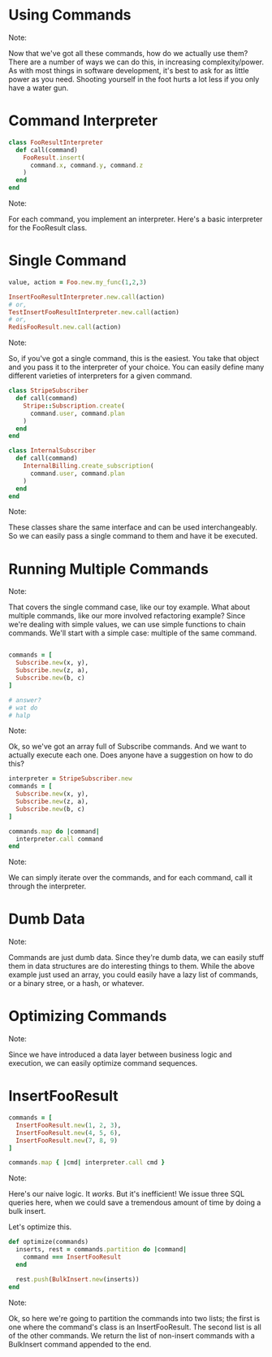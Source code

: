 # Using Commands

Note:

Now that we've got all these commands, how do we actually use them? There are
a number of ways we can do this, in increasing complexity/power. As with most
things in software development, it's best to ask for as little power as you need.
Shooting yourself in the foot hurts a lot less if you only have a water gun.


# Command Interpreter

```ruby
class FooResultInterpreter
  def call(command)
    FooResult.insert(
      command.x, command.y, command.z
    )
  end
end
```

Note:

For each command, you implement an interpreter. Here's a basic interpreter for the FooResult class.


# Single Command

```ruby
value, action = Foo.new.my_func(1,2,3)

InsertFooResultInterpreter.new.call(action)
# or,
TestInsertFooResultInterpreter.new.call(action)
# or,
RedisFooResult.new.call(action)
```

Note:

So, if you've got a single command, this is the easiest. You take that object
and you pass it to the interpreter of your choice. You can easily define many
different varieties of interpreters for a given command.


```ruby
class StripeSubscriber
  def call(command)
    Stripe::Subscription.create(
      command.user, command.plan
    ) 
  end
end

class InternalSubscriber
  def call(command)
    InternalBilling.create_subscription(
      command.user, command.plan
    )
  end
end
```

Note:

These classes share the same interface and can be used interchangeably.
So we can easily pass a single command to them and have it be executed.


# Running Multiple Commands

Note:

That covers the single command case, like our toy example. What about multiple
commands, like our more involved refactoring example? Since we're dealing with
simple values, we can use simple functions to chain commands. We'll start with
a simple case: multiple of the same command.


```ruby

commands = [
  Subscribe.new(x, y), 
  Subscribe.new(z, a),
  Subscribe.new(b, c)
]

# answer?
# wat do
# halp
```

Note:

Ok, so we've got an array full of Subscribe commands. And we want to actually execute each one.
Does anyone have a suggestion on how to do this?


```ruby
interpreter = StripeSubscriber.new
commands = [
  Subscribe.new(x, y), 
  Subscribe.new(z, a),
  Subscribe.new(b, c)
]

commands.map do |command| 
  interpreter.call command
end
```

Note:

We can simply iterate over the commands, and for each command, call it through
the interpreter. 


# Dumb Data

Note:

Commands are just dumb data. Since they're dumb data, we can easily stuff them
in data structures are do interesting things to them. While the above example
just used an array, you could easily have a lazy list of commands, or a binary
stree, or a hash, or whatever.


# Optimizing Commands

Note:

Since we have introduced a data layer between business logic and execution, we can easily optimize command sequences.


# InsertFooResult

```ruby
commands = [
  InsertFooResult.new(1, 2, 3),
  InsertFooResult.new(4, 5, 6),
  InsertFooResult.new(7, 8, 9)
]

commands.map { |cmd| interpreter.call cmd }
```

Note:

Here's our naive logic. It *works*. But it's inefficient! We issue three SQL queries here, when we could save a tremendous amount of time by doing a bulk insert.

Let's optimize this.


```ruby
def optimize(commands)
  inserts, rest = commands.partition do |command|
    command === InsertFooResult
  end

  rest.push(BulkInsert.new(inserts))
end
```

Note:

Ok, so here we're going to partition the commands into two lists; the first is
one where the command's class is an InsertFooResult. The second list is all of
the other commands. We return the list of non-insert commands with a BulkInsert
command appended to the end.
